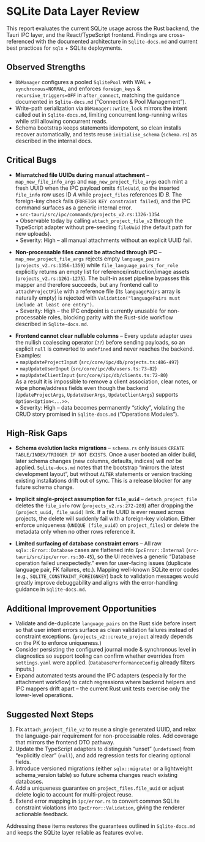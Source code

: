 # SQLite Data Layer Review

This report evaluates the current SQLite usage across the Rust backend, the Tauri IPC layer, and the React/TypeScript frontend. Findings are cross-referenced with the documented architecture in `Sqlite-docs.md` and current best practices for `sqlx` + SQLite deployments.

## Observed Strengths
- `DbManager` configures a pooled `SqlitePool` with WAL + `synchronous=NORMAL`, and enforces `foreign_keys` & `recursive_triggers=OFF` in `after_connect`, matching the guidance documented in `Sqlite-docs.md` (“Connection & Pool Management”).
- Write-path serialization via `DbManager::write_lock` mirrors the intent called out in `Sqlite-docs.md`, limiting concurrent long-running writes while still allowing concurrent reads.
- Schema bootstrap keeps statements idempotent, so clean installs recover automatically, and tests reuse `initialise_schema` (`schema.rs`) as described in the internal docs.

## Critical Bugs
- **Mismatched file UUIDs during manual attachment** – `map_new_file_info_args` and `map_new_project_file_args` each mint a fresh UUID when the IPC payload omits `fileUuid`, so the inserted `file_info` row uses ID _A_ while `project_files` references ID _B_. The foreign-key check fails (`FOREIGN KEY constraint failed`), and the IPC command surfaces as a generic internal error.  
  • `src-tauri/src/ipc/commands/projects_v2.rs:1326-1354`  
  • Observable today by calling `attach_project_file_v2` through the TypeScript adapter without pre-seeding `fileUuid` (the default path for new uploads).  
  • Severity: High – all manual attachments without an explicit UUID fail.

- **Non-processable files cannot be attached through IPC** – `map_new_project_file_args` rejects empty `language_pairs` (`projects_v2.rs:1356-1359`) while `file_language_pairs_for_role` explicitly returns an empty list for reference/instruction/image assets (`projects_v2.rs:1261-1275`). The built-in asset pipeline bypasses this mapper and therefore succeeds, but any frontend call to `attachProjectFile` with a reference file (its `languagePairs` array is naturally empty) is rejected with `Validation("languagePairs must include at least one entry")`.  
  • Severity: High – the IPC endpoint is currently unusable for non-processable roles, blocking parity with the Rust-side workflow described in `Sqlite-docs.md`.

- **Frontend cannot clear nullable columns** – Every update adapter uses the nullish coalescing operator (`??`) before sending payloads, so an explicit `null` is converted to `undefined` and never reaches the backend. Examples:  
  • `mapUpdateProjectInput` (`src/core/ipc/db/projects.ts:486-497`)  
  • `mapUpdateUserInput` (`src/core/ipc/db/users.ts:73-82`)  
  • `mapUpdateClientInput` (`src/core/ipc/db/clients.ts:72-80`)  
  As a result it is impossible to remove a client association, clear notes, or wipe phone/address fields even though the backend (`UpdateProjectArgs`, `UpdateUserArgs`, `UpdateClientArgs`) supports `Option<Option<...>>`.  
  • Severity: High – data becomes permanently “sticky”, violating the CRUD story promised in `Sqlite-docs.md` (“Operations Modules”).

## High-Risk Gaps
- **Schema evolution lacks migrations** – `schema.rs` only issues `CREATE TABLE/INDEX/TRIGGER IF NOT EXISTS`. Once a user booted an older build, later schema changes (new columns, defaults, indices) will _not_ be applied. `Sqlite-docs.md` notes that the bootstrap “mirrors the latest development layout”, but without `ALTER` statements or version tracking existing installations drift out of sync. This is a release blocker for any future schema change.

- **Implicit single-project assumption for `file_uuid`** – `detach_project_file` deletes the `file_info` row (`projects_v2.rs:272-289`) after dropping the `(project_uuid, file_uuid)` link. If a file UUID is ever reused across projects, the delete will suddenly fail with a foreign-key violation. Either enforce uniqueness (`UNIQUE (file_uuid)` on `project_files`) or delete the metadata only when no other rows reference it.

- **Limited surfacing of database constraint errors** – All raw `sqlx::Error::Database` cases are flattened into `IpcError::Internal` (`src-tauri/src/ipc/error.rs:30-45`), so the UI receives a generic “Database operation failed unexpectedly.” even for user-facing issues (duplicate language pair, FK failures, etc.). Mapping well-known SQLite error codes (e.g., `SQLITE_CONSTRAINT_FOREIGNKEY`) back to validation messages would greatly improve debuggability and aligns with the error-handling guidance in `Sqlite-docs.md`.

## Additional Improvement Opportunities
- Validate and de-duplicate `language_pairs` on the Rust side before insert so that user intent errors surface as clean validation failures instead of constraint exceptions. (`projects_v2::create_project` already depends on the PK to enforce uniqueness.)
- Consider persisting the configured journal mode & synchronous level in diagnostics so support tooling can confirm whether overrides from `settings.yaml` were applied. (`DatabasePerformanceConfig` already filters inputs.)
- Expand automated tests around the IPC adapters (especially for the attachment workflow) to catch regressions where backend helpers and IPC mappers drift apart – the current Rust unit tests exercise only the lower-level operations.

## Suggested Next Steps
1. Fix `attach_project_file_v2` to reuse a single generated UUID, and relax the language-pair requirement for non-processable roles. Add coverage that mirrors the frontend DTO pathway.  
2. Update the TypeScript adapters to distinguish “unset” (`undefined`) from “explicitly clear” (`null`), and add regression tests for clearing optional fields.  
3. Introduce versioned migrations (either `sqlx::migrate!` or a lightweight schema_version table) so future schema changes reach existing databases.  
4. Add a uniqueness guarantee on `project_files.file_uuid` or adjust delete logic to account for multi-project reuse.  
5. Extend error mapping in `ipc/error.rs` to convert common SQLite constraint violations into `IpcError::Validation`, giving the renderer actionable feedback.

Addressing these items restores the guarantees outlined in `Sqlite-docs.md` and keeps the SQLite layer reliable as features evolve.
